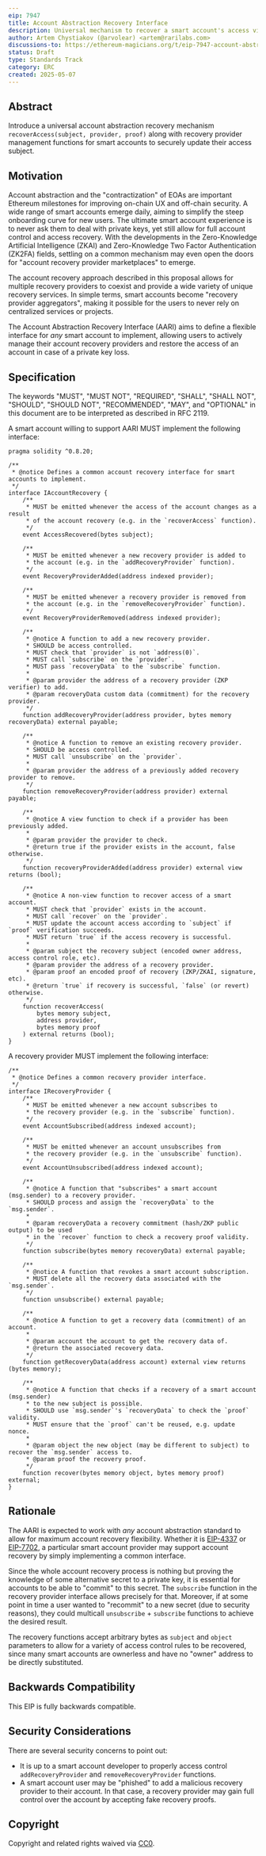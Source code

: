 ```yaml
---
eip: 7947
title: Account Abstraction Recovery Interface
description: Universal mechanism to recover a smart account's access via custom recovery providers.
author: Artem Chystiakov (@arvolear) <artem@rarilabs.com>
discussions-to: https://ethereum-magicians.org/t/eip-7947-account-abstraction-recovery-interface-aari/24080
status: Draft
type: Standards Track
category: ERC
created: 2025-05-07
---
```


## Abstract

Introduce a universal account abstraction recovery mechanism `recoverAccess(subject, provider, proof)` along with recovery provider management functions for smart accounts to securely update their access subject.

## Motivation

Account abstraction and the "contractization" of EOAs are important Ethereum milestones for improving on-chain UX and off-chain security. A wide range of smart accounts emerge daily, aiming to simplify the steep onboarding curve for new users. The ultimate smart account experience is to never ask them to deal with private keys, yet still allow for full account control and access recovery. With the developments in the Zero-Knowledge Artificial Intelligence (ZKAI) and Zero-Knowledge Two Factor Authentication (ZK2FA) fields, settling on a common mechanism may even open the doors for "account recovery provider marketplaces" to emerge.

The account recovery approach described in this proposal allows for multiple recovery providers to coexist and provide a wide variety of unique recovery services. In simple terms, smart accounts become "recovery provider aggregators", making it possible for the users to never rely on centralized services or projects.

The Account Abstraction Recovery Interface (AARI) aims to define a flexible interface for *any* smart account to implement, allowing users to actively manage their account recovery providers and restore the access of an account in case of a private key loss.

## Specification

The keywords "MUST", "MUST NOT", "REQUIRED", "SHALL", "SHALL NOT", "SHOULD", "SHOULD NOT", "RECOMMENDED", "MAY", and "OPTIONAL" in this document are to be interpreted as described in RFC 2119.

A smart account willing to support AARI MUST implement the following interface:

```solidity
pragma solidity ^0.8.20;

/**
 * @notice Defines a common account recovery interface for smart accounts to implement.
 */
interface IAccountRecovery {
    /**
     * MUST be emitted whenever the access of the account changes as a result 
     * of the account recovery (e.g. in the `recoverAccess` function).
     */
    event AccessRecovered(bytes subject);
    
    /**
     * MUST be emitted whenever a new recovery provider is added to
     * the account (e.g. in the `addRecoveryProvider` function).
     */
    event RecoveryProviderAdded(address indexed provider);

    /**
     * MUST be emitted whenever a recovery provider is removed from
     * the account (e.g. in the `removeRecoveryProvider` function).
     */
    event RecoveryProviderRemoved(address indexed provider);

    /**
     * @notice A function to add a new recovery provider.
     * SHOULD be access controlled.
     * MUST check that `provider` is not `address(0)`.
     * MUST call `subscribe` on the `provider`.
     * MUST pass `recoveryData` to the `subscribe` function.
     * 
     * @param provider the address of a recovery provider (ZKP verifier) to add.
     * @param recoveryData custom data (commitment) for the recovery provider.
     */
    function addRecoveryProvider(address provider, bytes memory recoveryData) external payable;

    /**
     * @notice A function to remove an existing recovery provider.
     * SHOULD be access controlled.
     * MUST call `unsubscribe` on the `provider`.
     * 
     * @param provider the address of a previously added recovery provider to remove.
     */
    function removeRecoveryProvider(address provider) external payable;

    /**
     * @notice A view function to check if a provider has been previously added.
     * 
     * @param provider the provider to check.
     * @return true if the provider exists in the account, false otherwise.
     */
    function recoveryProviderAdded(address provider) external view returns (bool);

    /**
     * @notice A non-view function to recover access of a smart account.
     * MUST check that `provider` exists in the account.
     * MUST call `recover` on the `provider`.
     * MUST update the account access according to `subject` if `proof` verification succeeds.
     * MUST return `true` if the access recovery is successful.
     * 
     * @param subject the recovery subject (encoded owner address, access control role, etc).
     * @param provider the address of a recovery provider.
     * @param proof an encoded proof of recovery (ZKP/ZKAI, signature, etc).
     * @return `true` if recovery is successful, `false` (or revert) otherwise.
     */
    function recoverAccess(
        bytes memory subject,
        address provider,
        bytes memory proof
    ) external returns (bool);
}
```

A recovery provider MUST implement the following interface:

```solidity
/**
 * @notice Defines a common recovery provider interface.
 */
interface IRecoveryProvider {
    /**
     * MUST be emitted whenever a new account subscribes to
     * the recovery provider (e.g. in the `subscribe` function).
     */
    event AccountSubscribed(address indexed account);

    /**
     * MUST be emitted whenever an account unsubscribes from
     * the recovery provider (e.g. in the `unsubscribe` function).
     */
    event AccountUnsubscribed(address indexed account);

    /**
     * @notice A function that "subscribes" a smart account (msg.sender) to a recovery provider.
     * SHOULD process and assign the `recoveryData` to the `msg.sender`.
     * 
     * @param recoveryData a recovery commitment (hash/ZKP public output) to be used 
     * in the `recover` function to check a recovery proof validity.
     */
    function subscribe(bytes memory recoveryData) external payable;

    /**
     * @notice A function that revokes a smart account subscription.
     * MUST delete all the recovery data associated with the `msg.sender`.
     */
    function unsubscribe() external payable;

    /**
     * @notice A function to get a recovery data (commitment) of an account.
     * 
     * @param account the account to get the recovery data of.
     * @return the associated recovery data.
     */
    function getRecoveryData(address account) external view returns (bytes memory);

    /**
     * @notice A function that checks if a recovery of a smart account (msg.sender)
     * to the new subject is possible.
     * SHOULD use `msg.sender`'s `recoveryData` to check the `proof` validity.
     * MUST ensure that the `proof` can't be reused, e.g. update nonce.
     * 
     * @param object the new object (may be different to subject) to recover the `msg.sender` access to.
     * @param proof the recovery proof.
     */
    function recover(bytes memory object, bytes memory proof) external;
}
```

## Rationale

The AARI is expected to work with *any* account abstraction standard to allow for maximum account recovery flexibility. Whether it is [EIP-4337](./eip-4337.md) or [EIP-7702](./eip-7702.md), a particular smart account provider may support account recovery by simply implementing a common interface.

Since the whole account recovery process is nothing but proving the knowledge of some alternative secret to a private key, it is essential for accounts to be able to "commit" to this secret. The `subscribe` function in the recovery provider interface allows precisely for that. Moreover, if at some point in time a user wanted to "recommit" to a new secret (due to security reasons), they could multicall `unsubscribe` + `subscribe` functions to achieve the desired result.

The recovery functions accept arbitrary bytes as `subject` and `object` parameters to allow for a variety of access control rules to be recovered, since many smart accounts are ownerless and have no "owner" address to be directly substituted. 

## Backwards Compatibility

This EIP is fully backwards compatible.

## Security Considerations

There are several security concerns to point out:

- It is up to a smart account developer to properly access control `addRecoveryProvider` and `removeRecoveryProvider` functions.
- A smart account user may be "phished" to add a malicious recovery provider to their account. In that case, a recovery provider may gain full control over the account by accepting fake recovery proofs.

## Copyright

Copyright and related rights waived via [CC0](../LICENSE.md).
